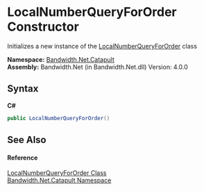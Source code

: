 ﻿# LocalNumberQueryForOrder Constructor 
 

Initializes a new instance of the <a href ="T_Bandwidth_Net_Catapult_LocalNumberQueryForOrder.md">LocalNumberQueryForOrder</a> class

**Namespace:**&nbsp;<a href ="N_Bandwidth_Net_Catapult.md">Bandwidth.Net.Catapult</a><br />**Assembly:**&nbsp;Bandwidth.Net (in Bandwidth.Net.dll) Version: 4.0.0

## Syntax

**C#**<br />
``` C#
public LocalNumberQueryForOrder()
```


## See Also


#### Reference
<a href ="T_Bandwidth_Net_Catapult_LocalNumberQueryForOrder.md">LocalNumberQueryForOrder Class</a><br /><a href ="N_Bandwidth_Net_Catapult.md">Bandwidth.Net.Catapult Namespace</a><br />
